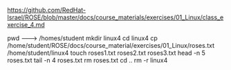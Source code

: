https://github.com/RedHat-Israel/ROSE/blob/master/docs/course_materials/exercises/01_Linux/class_exercise_4.md

pwd ---> /homes/student
mkdir linux4
cd linux4
cp /home/student/ROSE/docs/course_material/exercises/01_Linux/roses.txt /home/student/linux4
touch roses1.txt roses2.txt roses3.txt
head -n 5 roses.txt
tail -n 4 roses.txt
rm roses.txt
cd ..
rm -r linux4
